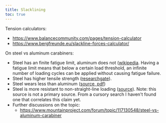 ```yaml
---
title: Slacklining
toc: true
---
```

Tension calculators:

- https://www.balancecommunity.com/pages/tension-calculator
- https://www.bergfreunde.eu/slackline-forces-calculator/

On steel vs aluminum carabiners:

- Steel has an finite fatigue limit, aluminum does not ([wikipedia](https://en.wikipedia.org/wiki/Fatigue_limit). Having a fatigue limit means that below a certain load threshold, an infinite number of loading cycles can be applied without causing fatigue failure.
- Steel has higher tensile strength ([researchgate](https://www.researchgate.net/publication/334898123_Materials_types_and_selection_for_carabiners_manufacturing_a_review)).
- Steel wears less than aluminum ([source, pdf](http://citeseerx.ist.psu.edu/viewdoc/download?doi=10.1.1.869.7869&rep=rep1&type=pdf))
- Steel is more resistant to non-straight-line loading ([source](https://www.starlightoutdoored.com/products/carabiners-steel-aluminum/)). Note: this source is not a primary source. From a cursory search I haven't found one that correlates this claim yet.
- Further discussions on the topic:
    - https://www.mountainproject.com/forum/topic/117130548/steel-vs-aluminum-carabiner